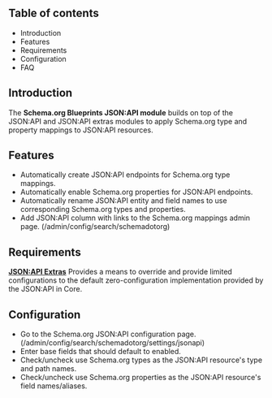 Table of contents
-----------------

* Introduction
* Features
* Requirements
* Configuration
* FAQ


Introduction
------------

The **Schema.org Blueprints JSON:API module** builds on top of the JSON:API 
and JSON:API extras modules to apply Schema.org type and property mappings 
to JSON:API resources.


Features
--------

- Automatically create JSON:API endpoints for Schema.org type mappings.
- Automatically enable Schema.org properties for JSON:API endpoints.
- Automatically rename JSON:API entity and field names to use corresponding 
  Schema.org types and properties.
- Add JSON:API column with links to the Schema.org mappings admin page. 
  (/admin/config/search/schemadotorg)


Requirements
------------

**[JSON:API Extras](https://www.drupal.org/project/jsonapi_extras)**
Provides a means to override and provide limited configurations to the default 
zero-configuration implementation provided by the JSON:API in Core.


Configuration
-------------

- Go to the Schema.org JSON:API configuration page.
  (/admin/config/search/schemadotorg/settings/jsonapi)
- Enter base fields that should default to enabled.
- Check/uncheck use Schema.org types as the JSON:API resource's type
  and path names.
- Check/uncheck use Schema.org properties as the JSON:API resource's field
  names/aliases.

